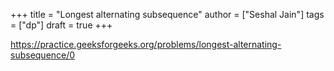 +++
title = "Longest alternating subsequence"
author = ["Seshal Jain"]
tags = ["dp"]
draft = true
+++

<https://practice.geeksforgeeks.org/problems/longest-alternating-subsequence/0>
